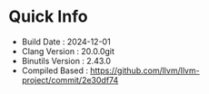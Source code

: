 # Quick Info
* Build Date : 2024-12-01
* Clang Version : 20.0.0git
* Binutils Version : 2.43.0
* Compiled Based : https://github.com/llvm/llvm-project/commit/2e30df74

